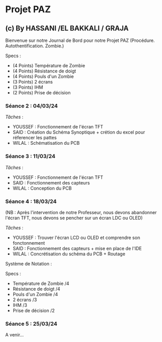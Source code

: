 # Projet PAZ

## (c) By HASSANI /EL BAKKALI / GRAJA

Bienvenue sur notre Journal de Bord pour notre Projet PAZ (Procédure. Autothentification. Zombie.)

Specs : 

- (4 Points) Température de Zombie
- (4 Points) Résistance de doigt
- (4 Points) Pouls d'un Zombie
- (3 Points) 2 écrans
- (3 Points) IHM
- (2 Points) Prise de décision
  
### Séance 2 : 04/03/24
_Tâches_ :
  * YOUSSEF : Fonctionnement de l'écran TFT
  * SAID : Création du Schéma Synoptique + crétion du excel pour réferencer les pattes
  * WILAL : Schématisation du PCB


### Séance 3 : 11/03/24
_Tâches_ :
  * YOUSSEF : Fonctionnement de l'écran TFT
  * SAID : Fonctionnement des capteurs
  * WILAL : Conception du PCB

### Séance 4 : 18/03/24
(NB : Après l'intervention de notre Professeur, nous devons abandonner l'écran TFT, nous devons se pencher sur un écran LDC ou OLED)

_Tâches_ :
  * YOUSSEF : Trouver l'écran LCD ou OLED et comprendre son fonctonnement
  * SAID : Fonctionnement des capteurs + mise en place de l'IDE
  * WILAL : Concrétisation du schéma du PCB + Routage


Système de Notation :

Specs : 

- Température de Zombie /4
- Résistance de doigt /4
- Pouls d'un Zombie /4
- 2 écrans /3
- IHM /3
- Prise de décision /2

### Séance 5 : 25/03/24
A venir...
